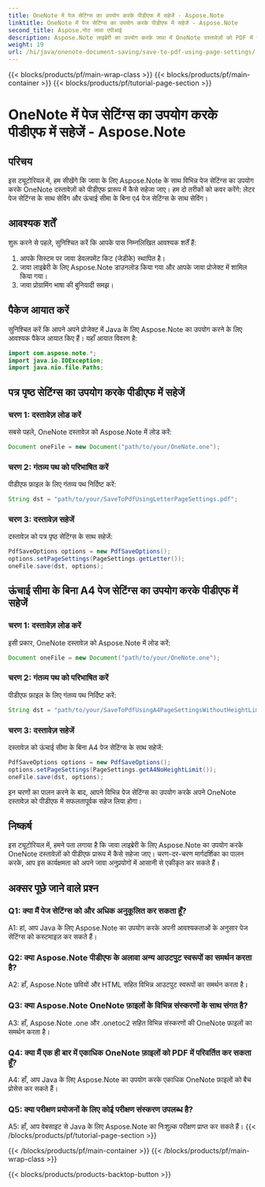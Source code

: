 ```yaml
---
title: OneNote में पेज सेटिंग्स का उपयोग करके पीडीएफ में सहेजें - Aspose.Note
linktitle: OneNote में पेज सेटिंग्स का उपयोग करके पीडीएफ में सहेजें - Aspose.Note
second_title: Aspose.नोट जावा एपीआई
description: Aspose.Note लाइब्रेरी का उपयोग करके जावा में OneNote दस्तावेज़ों को PDF में सहेजना सीखें। विभिन्न पेज सेटिंग्स के लिए कोड उदाहरणों के साथ चरण-दर-चरण मार्गदर्शिका।
weight: 19
url: /hi/java/onenote-document-saving/save-to-pdf-using-page-settings/
---
```


{{< blocks/products/pf/main-wrap-class >}}
{{< blocks/products/pf/main-container >}}
{{< blocks/products/pf/tutorial-page-section >}}

# OneNote में पेज सेटिंग्स का उपयोग करके पीडीएफ में सहेजें - Aspose.Note

## परिचय

इस ट्यूटोरियल में, हम सीखेंगे कि जावा के लिए Aspose.Note के साथ विभिन्न पेज सेटिंग्स का उपयोग करके OneNote दस्तावेज़ों को पीडीएफ प्रारूप में कैसे सहेजा जाए। हम दो तरीकों को कवर करेंगे: लेटर पेज सेटिंग्स के साथ सेविंग और ऊंचाई सीमा के बिना ए4 पेज सेटिंग्स के साथ सेविंग।

## आवश्यक शर्तें

शुरू करने से पहले, सुनिश्चित करें कि आपके पास निम्नलिखित आवश्यक शर्तें हैं:

1. आपके सिस्टम पर जावा डेवलपमेंट किट (जेडीके) स्थापित है।
2. जावा लाइब्रेरी के लिए Aspose.Note डाउनलोड किया गया और आपके जावा प्रोजेक्ट में शामिल किया गया।
3. जावा प्रोग्रामिंग भाषा की बुनियादी समझ।

## पैकेज आयात करें

सुनिश्चित करें कि आपने अपने प्रोजेक्ट में Java के लिए Aspose.Note का उपयोग करने के लिए आवश्यक पैकेज आयात किए हैं। यहाँ आयात विवरण है:

```java
import com.aspose.note.*;
import java.io.IOException;
import java.nio.file.Paths;
```

## पत्र पृष्ठ सेटिंग्स का उपयोग करके पीडीएफ में सहेजें

### चरण 1: दस्तावेज़ लोड करें

सबसे पहले, OneNote दस्तावेज़ को Aspose.Note में लोड करें:

```java
Document oneFile = new Document("path/to/your/OneNote.one");
```

### चरण 2: गंतव्य पथ को परिभाषित करें

पीडीएफ फ़ाइल के लिए गंतव्य पथ निर्दिष्ट करें:

```java
String dst = "path/to/your/SaveToPdfUsingLetterPageSettings.pdf";
```

### चरण 3: दस्तावेज़ सहेजें

दस्तावेज़ को पत्र पृष्ठ सेटिंग्स के साथ सहेजें:

```java
PdfSaveOptions options = new PdfSaveOptions();
options.setPageSettings(PageSettings.getLetter());
oneFile.save(dst, options);
```

## ऊंचाई सीमा के बिना A4 पेज सेटिंग्स का उपयोग करके पीडीएफ में सहेजें

### चरण 1: दस्तावेज़ लोड करें

इसी प्रकार, OneNote दस्तावेज़ को Aspose.Note में लोड करें:

```java
Document oneFile = new Document("path/to/your/OneNote.one");
```

### चरण 2: गंतव्य पथ को परिभाषित करें

पीडीएफ फ़ाइल के लिए गंतव्य पथ निर्दिष्ट करें:

```java
String dst = "path/to/your/SaveToPdfUsingA4PageSettingsWithoutHeightLimit.pdf";
```

### चरण 3: दस्तावेज़ सहेजें

दस्तावेज़ को ऊंचाई सीमा के बिना A4 पेज सेटिंग्स के साथ सहेजें:

```java
PdfSaveOptions options = new PdfSaveOptions();
options.setPageSettings(PageSettings.getA4NoHeightLimit());
oneFile.save(dst, options);
```

इन चरणों का पालन करने के बाद, आपने विभिन्न पेज सेटिंग्स का उपयोग करके अपने OneNote दस्तावेज़ को पीडीएफ में सफलतापूर्वक सहेज लिया होगा।

## निष्कर्ष

इस ट्यूटोरियल में, हमने पता लगाया है कि जावा लाइब्रेरी के लिए Aspose.Note का उपयोग करके OneNote दस्तावेज़ों को पीडीएफ प्रारूप में कैसे सहेजा जाए। चरण-दर-चरण मार्गदर्शिका का पालन करके, आप इस कार्यक्षमता को अपने जावा अनुप्रयोगों में आसानी से एकीकृत कर सकते हैं।

## अक्सर पूछे जाने वाले प्रश्न

### Q1: क्या मैं पेज सेटिंग्स को और अधिक अनुकूलित कर सकता हूँ?

A1: हां, आप Java के लिए Aspose.Note का उपयोग करके अपनी आवश्यकताओं के अनुसार पेज सेटिंग्स को कस्टमाइज़ कर सकते हैं।

### Q2: क्या Aspose.Note पीडीएफ के अलावा अन्य आउटपुट स्वरूपों का समर्थन करता है?

A2: हाँ, Aspose.Note छवियों और HTML सहित विभिन्न आउटपुट स्वरूपों का समर्थन करता है।

### Q3: क्या Aspose.Note OneNote फ़ाइलों के विभिन्न संस्करणों के साथ संगत है?

A3: हाँ, Aspose.Note .one और .onetoc2 सहित विभिन्न संस्करणों की OneNote फ़ाइलों का समर्थन करता है।

### Q4: क्या मैं एक ही बार में एकाधिक OneNote फ़ाइलों को PDF में परिवर्तित कर सकता हूँ?

A4: हाँ, आप Java के लिए Aspose.Note का उपयोग करके एकाधिक OneNote फ़ाइलों को बैच प्रोसेस कर सकते हैं।

### Q5: क्या परीक्षण प्रयोजनों के लिए कोई परीक्षण संस्करण उपलब्ध है?

A5: हाँ, आप वेबसाइट से Java के लिए Aspose.Note का निःशुल्क परीक्षण प्राप्त कर सकते हैं।
{{< /blocks/products/pf/tutorial-page-section >}}

{{< /blocks/products/pf/main-container >}}
{{< /blocks/products/pf/main-wrap-class >}}

{{< blocks/products/products-backtop-button >}}
